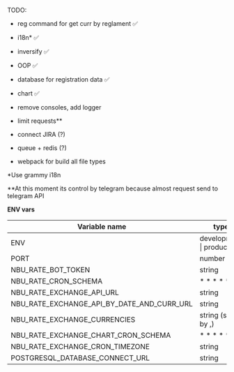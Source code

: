TODO:

- reg command for get curr by reglament ✅
- i18n\* ✅
- inversify ✅
- OOP ✅
- database for registration data ✅
- chart ✅

- remove consoles, add logger
- limit requests\*\*
- connect JIRA (?)
- queue + redis (?)
- webpack for build all file types

\*Use grammy i18n

\*\*At this moment its control by telegram because almost request send to telegram API

**ENV vars**

| Variable name                              | type                      |
| ------------------------------------------ | ------------------------- |
| ENV                                        | development \| production |
| PORT                                       | number                    |
| NBU_RATE_BOT_TOKEN                         | string                    |
| NBU_RATE_CRON_SCHEMA                       | \* \* \* \* \*            |
| NBU_RATE_EXCHANGE_API_URL                  | string                    |
| NBU_RATE_EXCHANGE_API_BY_DATE_AND_CURR_URL | string                    |
| NBU_RATE_EXCHANGE_CURRENCIES               | string (split by ,)       |
| NBU_RATE_EXCHANGE_CHART_CRON_SCHEMA        | \* \* \* \* \*            |
| NBU_RATE_EXCHANGE_CRON_TIMEZONE            | string                    |
| POSTGRESQL_DATABASE_CONNECT_URL            | string                    |

